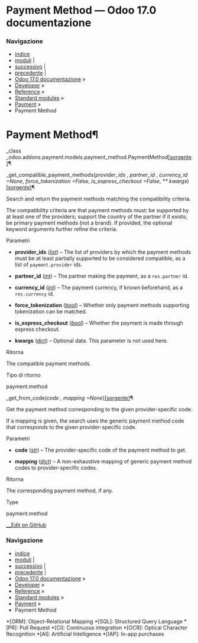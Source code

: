 # Payment Method — Odoo 17.0 documentazione

### Navigazione

  * [indice](../../../../genindex.html "Indice generale")
  * [moduli](../../../../py-modindex.html "Indice del modulo Python") |
  * [successivo](payment_provider.html "Payment Provider") |
  * [precedente](../payment.html "Payment") |
  * [Odoo 17.0 documentazione](../../../../index-2.html) »
  * [Developer](../../../../developer.html) »
  * [Reference](../../../reference.html) »
  * [Standard modules](../../standard_modules.html) »
  * [Payment](../payment.html) »
  * Payment Method



# Payment Method¶

_class _odoo.addons.payment.models.payment_method.PaymentMethod[[sorgente]](https://github.com/odoo/odoo/blob/17.0/addons/payment/models/payment_method.py#L8)¶
    

_get_compatible_payment_methods(_provider_ids_ , _partner_id_ , _currency_id =None_, _force_tokenization =False_, _is_express_checkout =False_, _** kwargs_)[[sorgente]](https://github.com/odoo/odoo/blob/17.0/addons/payment/models/payment_method.py#L199)¶
    

Search and return the payment methods matching the compatibility criteria.

The compatibility criteria are that payment methods must: be supported by at least one of the providers; support the country of the partner if it exists; be primary payment methods (not a brand). If provided, the optional keyword arguments further refine the criteria.

Parametri
    

  * **provider_ids** ([_list_](https://docs.python.org/3/library/stdtypes.html#list "\(in Python v3.13\)")) – The list of providers by which the payment methods must be at least partially supported to be considered compatible, as a list of `payment.provider` ids.

  * **partner_id** ([_int_](https://docs.python.org/3/library/functions.html#int "\(in Python v3.13\)")) – The partner making the payment, as a `res.partner` id.

  * **currency_id** ([_int_](https://docs.python.org/3/library/functions.html#int "\(in Python v3.13\)")) – The payment currency, if known beforehand, as a `res.currency` id.

  * **force_tokenization** ([_bool_](https://docs.python.org/3/library/functions.html#bool "\(in Python v3.13\)")) – Whether only payment methods supporting tokenization can be matched.

  * **is_express_checkout** ([_bool_](https://docs.python.org/3/library/functions.html#bool "\(in Python v3.13\)")) – Whether the payment is made through express checkout.

  * **kwargs** ([_dict_](https://docs.python.org/3/library/stdtypes.html#dict "\(in Python v3.13\)")) – Optional data. This parameter is not used here.



Ritorna
    

The compatible payment methods.

Tipo di ritorno
    

payment.method

_get_from_code(_code_ , _mapping =None_)[[sorgente]](https://github.com/odoo/odoo/blob/17.0/addons/payment/models/payment_method.py#L257)¶
    

Get the payment method corresponding to the given provider-specific code.

If a mapping is given, the search uses the generic payment method code that corresponds to the given provider-specific code.

Parametri
    

  * **code** ([_str_](https://docs.python.org/3/library/stdtypes.html#str "\(in Python v3.13\)")) – The provider-specific code of the payment method to get.

  * **mapping** ([_dict_](https://docs.python.org/3/library/stdtypes.html#dict "\(in Python v3.13\)")) – A non-exhaustive mapping of generic payment method codes to provider-specific codes.



Ritorna
    

The corresponding payment method, if any.

Type
    

payment.method

[ __Edit on GitHub](https://github.com/odoo/documentation/edit/17.0/content/developer/reference/standard_modules/payment/payment_method.rst)

### Navigazione

  * [indice](../../../../genindex.html "Indice generale")
  * [moduli](../../../../py-modindex.html "Indice del modulo Python") |
  * [successivo](payment_provider.html "Payment Provider") |
  * [precedente](../payment.html "Payment") |
  * [Odoo 17.0 documentazione](../../../../index-2.html) »
  * [Developer](../../../../developer.html) »
  * [Reference](../../../reference.html) »
  * [Standard modules](../../standard_modules.html) »
  * [Payment](../payment.html) »
  * Payment Method


  *[ORM]: Object-Relational Mapping
  *[SQL]: Structured Query Language
  *[PR]: Pull Request
  *[CI]: Continuous integration
  *[OCR]: Optical Character Recognition
  *[AI]: Artificial Intelligence
  *[IAP]: In-app purchases